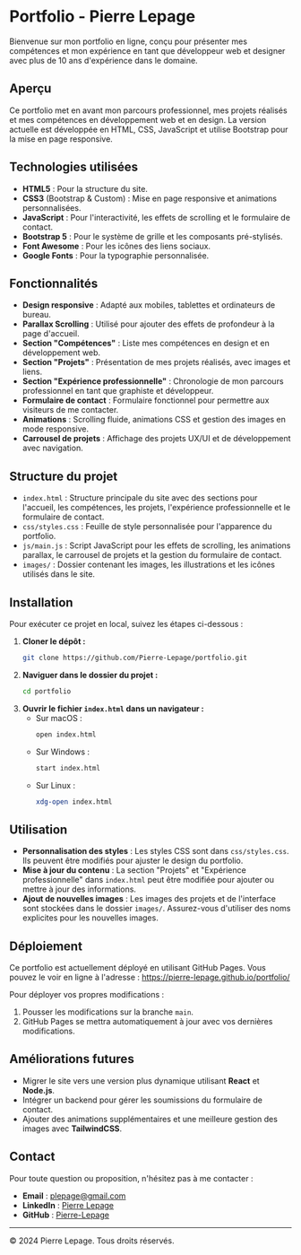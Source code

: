 # Portfolio - Pierre Lepage

Bienvenue sur mon portfolio en ligne, conçu pour présenter mes compétences et mon expérience en tant que développeur web et designer avec plus de 10 ans d'expérience dans le domaine.

## Aperçu
Ce portfolio met en avant mon parcours professionnel, mes projets réalisés et mes compétences en développement web et en design. La version actuelle est développée en HTML, CSS, JavaScript et utilise Bootstrap pour la mise en page responsive.

## Technologies utilisées
- **HTML5** : Pour la structure du site.
- **CSS3** (Bootstrap & Custom) : Mise en page responsive et animations personnalisées.
- **JavaScript** : Pour l'interactivité, les effets de scrolling et le formulaire de contact.
- **Bootstrap 5** : Pour le système de grille et les composants pré-stylisés.
- **Font Awesome** : Pour les icônes des liens sociaux.
- **Google Fonts** : Pour la typographie personnalisée.

## Fonctionnalités
- **Design responsive** : Adapté aux mobiles, tablettes et ordinateurs de bureau.
- **Parallax Scrolling** : Utilisé pour ajouter des effets de profondeur à la page d'accueil.
- **Section "Compétences"** : Liste mes compétences en design et en développement web.
- **Section "Projets"** : Présentation de mes projets réalisés, avec images et liens.
- **Section "Expérience professionnelle"** : Chronologie de mon parcours professionnel en tant que graphiste et développeur.
- **Formulaire de contact** : Formulaire fonctionnel pour permettre aux visiteurs de me contacter.
- **Animations** : Scrolling fluide, animations CSS et gestion des images en mode responsive.
- **Carrousel de projets** : Affichage des projets UX/UI et de développement avec navigation.

## Structure du projet
- `index.html` : Structure principale du site avec des sections pour l'accueil, les compétences, les projets, l'expérience professionnelle et le formulaire de contact.
- `css/styles.css` : Feuille de style personnalisée pour l'apparence du portfolio.
- `js/main.js` : Script JavaScript pour les effets de scrolling, les animations parallax, le carrousel de projets et la gestion du formulaire de contact.
- `images/` : Dossier contenant les images, les illustrations et les icônes utilisés dans le site.

## Installation
Pour exécuter ce projet en local, suivez les étapes ci-dessous :

1. **Cloner le dépôt :**
    ```bash
    git clone https://github.com/Pierre-Lepage/portfolio.git
    ```
2. **Naviguer dans le dossier du projet :**
    ```bash
    cd portfolio
    ```
3. **Ouvrir le fichier `index.html` dans un navigateur :**
    - Sur macOS : 
        ```bash
        open index.html
        ```
    - Sur Windows :
        ```bash
        start index.html
        ```
    - Sur Linux :
        ```bash
        xdg-open index.html
        ```

## Utilisation
- **Personnalisation des styles** : Les styles CSS sont dans `css/styles.css`. Ils peuvent être modifiés pour ajuster le design du portfolio.
- **Mise à jour du contenu** : La section "Projets" et "Expérience professionnelle" dans `index.html` peut être modifiée pour ajouter ou mettre à jour des informations.
- **Ajout de nouvelles images** : Les images des projets et de l'interface sont stockées dans le dossier `images/`. Assurez-vous d'utiliser des noms explicites pour les nouvelles images.

## Déploiement
Ce portfolio est actuellement déployé en utilisant GitHub Pages. Vous pouvez le voir en ligne à l'adresse : https://pierre-lepage.github.io/portfolio/

Pour déployer vos propres modifications :
1. Pousser les modifications sur la branche `main`.
2. GitHub Pages se mettra automatiquement à jour avec vos dernières modifications.

## Améliorations futures
- Migrer le site vers une version plus dynamique utilisant **React** et **Node.js**.
- Intégrer un backend pour gérer les soumissions du formulaire de contact.
- Ajouter des animations supplémentaires et une meilleure gestion des images avec **TailwindCSS**.

## Contact
Pour toute question ou proposition, n'hésitez pas à me contacter :
- **Email** : plepage@gmail.com
- **LinkedIn** : [Pierre Lepage](https://www.linkedin.com/in/pierre-lepage-b00668ba/)
- **GitHub** : [Pierre-Lepage](https://github.com/Pierre-Lepage)

---

© 2024 Pierre Lepage. Tous droits réservés.
